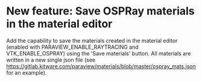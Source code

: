 # New feature: Save OSPRay materials in the material editor

Add the capability to save the materials created in the material editor (enabled with PARAVIEW_ENABLE_RAYTRACING and VTK_ENABLE_OSPRAY) using the 'Save materials' button.
All materials are written in a new single json file (see https://gitlab.kitware.com/paraview/materials/blob/master/ospray_mats.json for an example).
